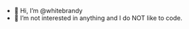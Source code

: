 - 👋 Hi, I’m @whitebrandy
- 👀 I’m not interested in anything and I do NOT like to code.
<!---
whitebrandy/whitebrandy is a ✨ special ✨ repository because its `README.md` (this file) appears on your GitHub profile.
You can click the Preview link to take a look at your changes.
--->
